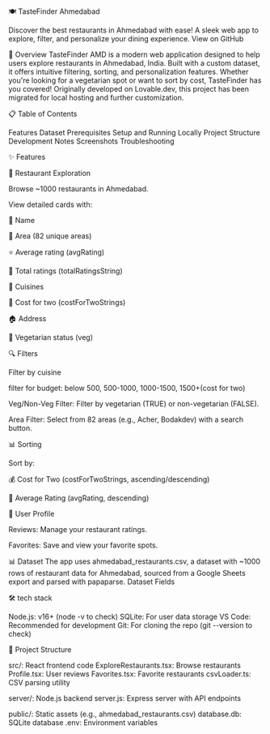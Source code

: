 
  


🍽️ TasteFinder Ahmedabad


  Discover the best restaurants in Ahmedabad with ease!
  A sleek web app to explore, filter, and personalize your dining experience.
  View on GitHub



  
  
  
  



🌟 Overview
TasteFinder AMD is a modern web application designed to help users explore restaurants in Ahmedabad, India. Built with a custom dataset, it offers intuitive filtering, sorting, and personalization features. Whether you're looking for a vegetarian spot or want to sort by cost, TasteFinder has you covered! Originally developed on Lovable.dev, this project has been migrated for local hosting and further customization.


📋 Table of Contents

Features
Dataset
Prerequisites
Setup and Running Locally
Project Structure
Development Notes
Screenshots
Troubleshooting


✨ Features


🍴 Restaurant Exploration

Browse ~1000 restaurants in Ahmedabad.

View detailed cards with:

📛 Name

📍 Area (82 unique areas)

⭐ Average rating (avgRating)

🔢 Total ratings (totalRatingsString)

🍲 Cuisines

💸 Cost for two (costForTwoStrings)

🏠 Address

🥗 Vegetarian status (veg)



🔍 Filters


Filter by cuisine

filter for budget: below 500, 500-1000, 1000-1500, 1500+(cost for two)

Veg/Non-Veg Filter: Filter by vegetarian (TRUE) or non-vegetarian (FALSE).

Area Filter: Select from 82 areas (e.g., Acher, Bodakdev) with a search button.





📊 Sorting

Sort by:

💰 Cost for Two (costForTwoStrings, ascending/descending)

🌟 Average Rating (avgRating, descending)





👤 User Profile


Reviews: Manage your restaurant ratings.

Favorites: Save and view your favorite spots.




📊 Dataset
The app uses ahmedabad_restaurants.csv, a dataset with ~1000 rows of restaurant data for Ahmedabad, sourced from a Google Sheets export and parsed with papaparse.
Dataset Fields




🛠️ tech stack

Node.js: v16+ (node -v to check)
SQLite: For user data storage
VS Code: Recommended for development
Git: For cloning the repo (git --version to check)





📁 Project Structure

src/: React frontend code
ExploreRestaurants.tsx: Browse restaurants
Profile.tsx: User reviews
Favorites.tsx: Favorite restaurants
csvLoader.ts: CSV parsing utility


server/: Node.js backend
server.js: Express server with API endpoints


public/: Static assets (e.g., ahmedabad_restaurants.csv)
database.db: SQLite database
.env: Environment variables


